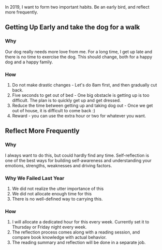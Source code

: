 In 2019, I want to form two important habits. Be an early bird, and reflect more frequently.

## Getting Up Early and take the dog for a walk
### Why
Our dog really needs more love from me. For a long time, I get up late and there is no time to exercise the dog. This should change, both for a happy dog and a happy family.

### How
1. Do not make drastic changes - Let's do 8am first, and then gradually cut back.
2. Five seconds to get out of bed - One big obstacle is getting up is too difficult. The plan is to quickly get up and get dressed.
3. Reduce the time between getting up and taking dog out - Once we get out of house, it is difficult to come back :)
4. Reward - you can use the extra hour or two for whatever you want.


## Reflect More Frequently
### Why
I always want to do this, but could hardly find any time. Self-reflection is one of the best ways for building self-awareness and understanding your emotions, strengths, weaknesses and driving factors.

### Why We Failed Last Year
1. We did not realize the utter importance of this
2. We did not allocate enough time for this
3. There is no well-defined way to carrying this.

### How
1. I will allocate a dedicated hour for this every week. Currently set it to Thursday or Friday night every week.
2. The reflection process comes along with a reading session, and compare book knowledge with actual behavior.
3. The reading summary and reflection will be done in a separate job.
